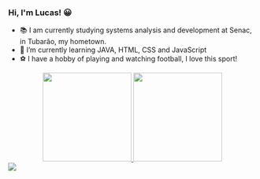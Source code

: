### Hi, I'm Lucas! 😀

- 📚 I am currently studying systems analysis and development at Senac, in Tubarão, my hometown.
- 🌱 I’m currently learning JAVA, HTML, CSS and JavaScript
- ⚽ I have a hobby of playing and watching football, I love this sport!

<div align="center">
  <a href="https://github.com/lucasbmoraes">
  <img height="180em" src="https://github-readme-stats.vercel.app/api?username=lucasbmoraes&show_icons=true&theme=chartreuse-dark&include_all_commits=true&count_private=true"/>
  <img height="180em" src="https://github-readme-stats.vercel.app/api/top-langs/?username=lucasbmoraes&layout=compact&langs_count=7&theme=chartreuse-dark"/>
</div>

<div>
  <a href="https://www.linkedin.com/in/lucasboschetmoraes" target="_blank"><img src="https://img.shields.io/badge/-LinkedIn-%230077B5?style=for-the-badge&logo=linkedin&logoColor=white" target="_blank"></a> 
<div

